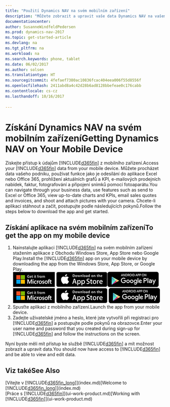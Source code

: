 ```yaml
---
title: "Použití Dynamics NAV na svém mobilním zařízení"
description: "Můžete zobrazit a upravit vaše data Dynamics NAV na vašem tabletu nebo mobilu."
documentationcenter: 
author: SusanneWindfeldPedersen
ms.prod: dynamics-nav-2017
ms.topic: get-started-article
ms.devlang: na
ms.tgt_pltfrm: na
ms.workload: na
ms.search.keywords: phone, tablet
ms.date: 06/02/2017
ms.author: solsen
ms.translationtype: HT
ms.sourcegitcommit: 4fefaef7380ac10836fcac404eea006f55d8556f
ms.openlocfilehash: 2411abd8a4c42d28b6ad8128bbefeae0c176cabb
ms.contentlocale: cs-cz
ms.lasthandoff: 10/16/2017

---
```


# <a name="getting-dynamics-nav-on-your-mobile-device"></a><span data-ttu-id="17629-103">Získání Dynamics NAV na svém mobilním zařízení</span><span class="sxs-lookup"><span data-stu-id="17629-103">Getting Dynamics NAV on Your Mobile Device</span></span>
<span data-ttu-id="17629-104">Získejte přístup k údajům [!INCLUDE[d365fin](includes/d365fin_md.md)] z mobilního zařízení.</span><span class="sxs-lookup"><span data-stu-id="17629-104">Access your [!INCLUDE[d365fin](includes/d365fin_md.md)] data from your mobile device.</span></span> <span data-ttu-id="17629-105">Můžete procházet data vašeho podniku, používat funkce jako je odesílání do aplikace Excel nebo Office 365, prohlížení aktuálních grafů a KPI, e-mailových prodejních nabídek, faktur, fotografování a připojení snímků pomocí fotoaparátu.</span><span class="sxs-lookup"><span data-stu-id="17629-105">You can navigate through your business data, use features such as send to Excel or Office 365, view up-to-date charts and KPIs, email sales quotes and invoices, and shoot and attach pictures with your camera.</span></span> <span data-ttu-id="17629-106">Chcete-li aplikaci stáhnout a začít, postupujte podle následujících pokynů.</span><span class="sxs-lookup"><span data-stu-id="17629-106">Follow the steps below to download the app and get started.</span></span>

## <a name="to-get-the-app-on-my-mobile-device"></a><span data-ttu-id="17629-107">Získání aplikace na svém mobilním zařízení</span><span class="sxs-lookup"><span data-stu-id="17629-107">To get the app on my mobile device</span></span>
1. <span data-ttu-id="17629-108">Nainstalujte aplikaci [!INCLUDE[d365fin](includes/d365fin_md.md)] na svém mobilním zařízení stažením aplikace z Obchodu Windows Store, App Store nebo Google Play.</span><span class="sxs-lookup"><span data-stu-id="17629-108">Install the [!INCLUDE[d365fin](includes/d365fin_md.md)] app on your mobile device by downloading the app from the Windows Store, App Store, or Google Play.</span></span>  
<span data-ttu-id="17629-109">[![Windows Store](./media/install-mobile-app/windowsstore.png)](http://go.microsoft.com/fwlink/?LinkId=734848)
[![App Store](./media/install-mobile-app/appstore.png)](http://go.microsoft.com/fwlink/?LinkId=734847)[![Google Play](./media/install-mobile-app/googleplay.png)](http://go.microsoft.com/fwlink/?LinkId=734849)</span><span class="sxs-lookup"><span data-stu-id="17629-109">[![Windows Store](./media/install-mobile-app/windowsstore.png)](http://go.microsoft.com/fwlink/?LinkId=734848)
[![App Store](./media/install-mobile-app/appstore.png)](http://go.microsoft.com/fwlink/?LinkId=734847) [![Google Play](./media/install-mobile-app/googleplay.png)](http://go.microsoft.com/fwlink/?LinkId=734849)</span></span>  
2. <span data-ttu-id="17629-110">Spusťte aplikaci z mobilního zařízení.</span><span class="sxs-lookup"><span data-stu-id="17629-110">Launch the app from your mobile device.</span></span>
3. <span data-ttu-id="17629-111">Zadejte uživatelské jméno a heslo, které jste vytvořili při registraci pro [!INCLUDE[d365fin](includes/d365fin_md.md)] a postupujte podle pokynů na obrazovce.</span><span class="sxs-lookup"><span data-stu-id="17629-111">Enter your user name and password that you created during sign-up for [!INCLUDE[d365fin](includes/d365fin_md.md)] and follow the instructions on the screen.</span></span>

<span data-ttu-id="17629-112">Nyní byste měli mít přístup ke službě [!INCLUDE[d365fin](includes/d365fin_md.md)] a mít možnost zobrazit a upravit data.</span><span class="sxs-lookup"><span data-stu-id="17629-112">You should now have access to [!INCLUDE[d365fin](includes/d365fin_md.md)] and be able to view and edit data.</span></span>

## <a name="see-also"></a><span data-ttu-id="17629-113">Viz také</span><span class="sxs-lookup"><span data-stu-id="17629-113">See Also</span></span>
<span data-ttu-id="17629-114">[Vítejte v [!INCLUDE[d365fin_long](includes/d365fin_long_md.md)]](index.md)</span><span class="sxs-lookup"><span data-stu-id="17629-114">[Welcome to [!INCLUDE[d365fin_long](includes/d365fin_long_md.md)]](index.md)</span></span>  
<span data-ttu-id="17629-115">[Práce s [!INCLUDE[d365fin](includes/d365fin_md.md)]](ui-work-product.md)</span><span class="sxs-lookup"><span data-stu-id="17629-115">[Working with [!INCLUDE[d365fin](includes/d365fin_md.md)]](ui-work-product.md)</span></span>  

